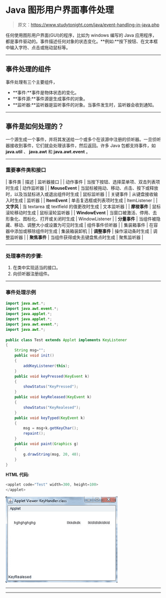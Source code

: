 # Java 图形用户界面事件处理

> 原文：<https://www.studytonight.com/java/event-handling-in-java.php>

任何使用图形用户界面(GUI)的程序，比如为 windows 编写的 Java 应用程序，都是事件驱动的。事件描述任何对象的状态变化。**例如:**按下按钮、在文本框中输入字符、点击或拖动鼠标等。

* * *

## 事件处理的组件

事件处理有三个主要组件，

*   **事件:**事件是物体状态的变化。
*   **事件源:**事件源是生成事件的对象。
*   **监听器:**监听器是监听事件的对象。当事件发生时，监听器会收到通知。

* * *

## 事件是如何处理的？

一个源生成一个事件，并将其发送给一个或多个在该源中注册的侦听器。一旦侦听器接收到事件，它们就会处理该事件，然后返回。许多 Java 包都支持事件，如 **java.util** 、 **java.awt** 和 **java.awt.event** 。

* * *

### 重要事件类和接口

| 事件类 | 描述 | 监听器接口 |
| 动作事件 | 当按下按钮、选择菜单项、双击列表项时生成 | 动作监听器 |
| **MouseEvent** | 当鼠标被拖动、移动、点击、按下或释放时，以及当鼠标进入或退出组件时生成 | 鼠标监听器 |
| 关键事件 | 从键盘接收输入时生成 | 监听器 |
| **ItemEvent** | 单击复选框或列表项时生成 | ItemListener |
| **文字风** | 当 textarea 或 textfield 的值更改时生成 | 文本监听器 |
| **摩梭事件** | 鼠标滚轮移动时生成 | 鼠标滚轮监听器 |
| **WindowEvent** | 当窗口被激活、停用、去形象化、图标化、打开或关闭时生成 | WindowListener |
| **分量事件** | 当组件被隐藏、移动、调整大小或设置为可见时生成 | 组件事件侦听器 |
| 集装箱事件 | 在容器中添加或移除组件时生成 | 集装箱装卸机 |
| **调整事件** | 操作滚动条时生成 | 调整监听器 |
| **聚焦事件** | 当组件获得或失去键盘焦点时生成 | 聚焦监听器 |

* * *

### 处理事件的步骤:

1.  在类中实现适当的接口。
2.  向侦听器注册组件。

* * *

### 事件处理示例

```java
import java.awt.*;
import java.awt.event.*;
import java.applet.*;
import java.applet.*;
import java.awt.event.*;
import java.awt.*;

public class Test extends Applet implements KeyListener
{
	String msg="";
	public void init()
	{
		addKeyListener(this);
	}
	public void keyPressed(KeyEvent k)
	{
		showStatus("KeyPressed");
	}
	public void keyReleased(KeyEvent k)
	{
		showStatus("KeyRealesed");
	}
	public void keyTyped(KeyEvent k)
	{
		msg = msg+k.getKeyChar();
		repaint();
	}
	public void paint(Graphics g)
	{
		g.drawString(msg, 20, 40);
	}
}
```

**HTML 代码:**

```java
<applet code="Test" width=300, height=100>
</applet>

```

![event handling example](img/340974eedb8ce45d20e645882f1deadd.png)

* * *

* * *